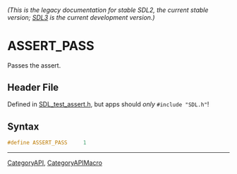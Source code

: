 ###### (This is the legacy documentation for stable SDL2, the current stable version; [SDL3](https://wiki.libsdl.org/SDL3/) is the current development version.)
# ASSERT_PASS

Passes the assert.

## Header File

Defined in [SDL_test_assert.h](https://github.com/libsdl-org/SDL/blob/SDL2/include/SDL_test_assert.h), but apps should _only_ `#include "SDL.h"`!

## Syntax

```c
#define ASSERT_PASS     1
```

----
[CategoryAPI](CategoryAPI), [CategoryAPIMacro](CategoryAPIMacro)

